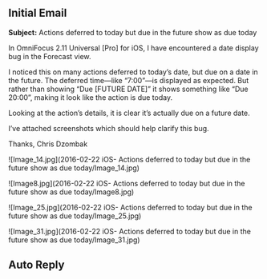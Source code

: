 ## Initial Email

**Subject:** Actions deferred to today but due in the future show as due today

In OmniFocus 2.11 Universal [Pro] for iOS, I have encountered a date display bug in the Forecast view.

I noticed this on many actions deferred to today’s date, but due on a date in the future. The deferred time—like “7:00”—is displayed as expected. But rather than showing “Due [FUTURE DATE]” it shows something like “Due 20:00”, making it look like the action is due today.

Looking at the action’s details, it is clear it’s actually due on a future date.

I’ve attached screenshots which should help clarify this bug.

Thanks,
Chris Dzombak

![Image_14.jpg](2016-02-22 iOS- Actions deferred to today but due in the future show as due today/Image_14.jpg)

![Image8.jpg](2016-02-22 iOS- Actions deferred to today but due in the future show as due today/Image8.jpg)

![Image_25.jpg](2016-02-22 iOS- Actions deferred to today but due in the future show as due today/Image_25.jpg)

![Image_31.jpg](2016-02-22 iOS- Actions deferred to today but due in the future show as due today/Image_31.jpg)

## Auto Reply


